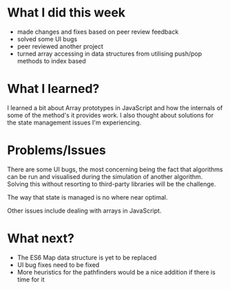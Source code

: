 # What I did this week

- made changes and fixes based on peer review feedback
- solved some UI bugs
- peer reviewed another project
- turned array accessing in data structures from utilising push/pop methods to index based

# What I learned?

I learned a bit about Array prototypes in JavaScript and how the internals of some of the method's it provides work. I also thought about solutions for the state management issues I'm experiencing.

# Problems/Issues

There are some UI bugs, the most concerning being the fact that algorithms can be run and visualised during the simulation of another algorithm. Solving this without resorting to third-party libraries will be the challenge.

The way that state is managed is no where near optimal.

Other issues include dealing with arrays in JavaScript.

# What next?

- The ES6 Map data structure is yet to be replaced
- UI bug fixes need to be fixed
- More heuristics for the pathfinders would be a nice addition if there is time for it
